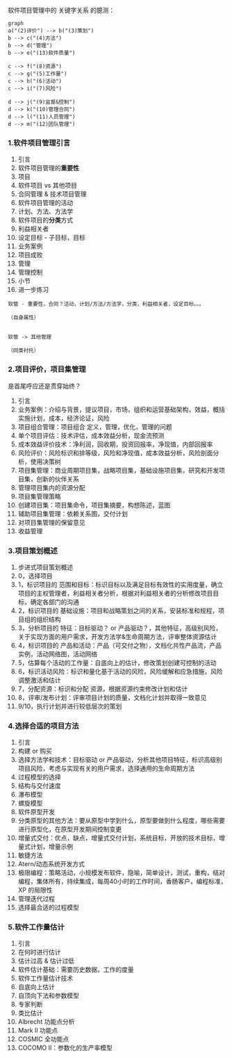
软件项目管理中的 关键字关系 的臆测：

```mermaid
graph
a("(2)评价") --> b("(3)策划")
b --> c("(4)方法")
b --> d("管理")
b --> e("(13)软件质量")

c --> f("(8)资源")
c --> g("(5)工作量")
c --> h("(6)活动")
c --> i("(7)风险")

d --> j("(9)监督&控制")
d --> k("(10)管理合同")
d --> l("(11)人员管理")
d --> m("(12)团队管理")
```


####  ####

### 1.软件项目管理引言 ###

1. 引言
2. 软件项目管理的**重要性**
3. 项目
4. 软件项目 vs 其他项目
5. 合同管理 & 技术项目管理
6. 软件项目管理的活动
7. 计划、方法、方法学
8. 软件项目的**分类**方式
9. 利益相关者
10. 设定目标 - 子目标，目标
11. 业务案例
12. 项目成败
13. 管理
14. 管理控制
15. 小节
16. 进一步练习

```
软管 - 重要性，合同？活动，计划/方法/方法学，分类，利益相关者，设定目标。。。

（自身属性）


软管 -> 其他管理

（同类衬托）
```

### 2.项目评价，项目集管理 ###

是首尾呼应还是贯穿始终？

1. 引言
2. 业务案例：介绍与背景，提议项目，市场，组织和运营基础架构，效益，概括实施计划，成本，经济论证，风险
3. 项目组合管理：项目组合 定义，管理，优化，管理的问题
4. 单个项目评估：技术评估，成本效益分析，现金流预测
5. 成本效益评价技术：净利润，回收期，投资回报率，净现值，内部回报率
6. 风险评价：风险标识和排等级，风险和净现值，成本效益分析，风险剖面分析，使用决策树
7. 项目集管理：商业周期项目集，战略项目集，基础设施项目集，研究和开发项目集，创新的伙伴关系
8. 管理项目集内的资源分配
9. 项目集管理策略
10. 创建项目集：项目集命令，项目集摘要，构想陈述，蓝图
11. 辅助项目集管理：依赖关系图，交付计划
12. 对项目集管理的保留意见
13. 收益管理

### 3.项目策划概述 ###

1. 步进式项目策划概述
2. 0，选择项目
3. 1，标识项目的 范围和目标：标识目标以及满足目标有效性的实用度量，确立项目的主权管理者，利益相关者分析，根据对利益相关者的分析修改项目目标，确定各部门的沟通
4. 2，标识项目的 基础设施：项目和战略策划之间的关系，安装标准和规程，项目组的组织结构
5. 3，分析项目的 特征：目标驱动？ or 产品驱动？，其他特征，高级别风险，关于实现方面的用户需求，开发方法学&生命周期方法，评审整体资源估计
6. 4，标识项目的 产品和活动：产品（可交付之物），文档化共性产品流，产品实例，活动网络图，活动网络
7. 5，估算每个活动的工作量：自底向上的估计，修改策划创建可控制的活动
8. 6，标识活动风险：标识和量化基于活动的风险，风险缓解和应急措施，风险调整激活和估计
9. 7，分配资源：标识和分配 资源，根据资源约束修改计划和估计
10. 8，评审/发布计划：评审项目计划的质量，文档化计划并取得一致意见
11. 9/10，执行计划并进行较低层次的策划

### 4.选择合适的项目方法 ###

1. 引言
2. 构建 or 购买
3. 选择方法学和技术：目标驱动 or 产品驱动，分析其他项目特征，标识高级别项目风险，考虑与实现有关的用户需求，选择通用的生命周期方法
4. 过程模型的选择
5. 结构与交付速度
6. 瀑布模型
7. 螺旋模型
8. 软件原型开发
9. 分类原型的其他方法：要从原型中学到什么，原型要做到什么程度，哪些需要进行原型化，在原型开发期间控制变更
10. 增量式交付：优点，缺点，增量式交付计划，系统目标，开放的技术目标，增量式计划，增量示例
11. 敏捷方法
12. Atern/动态系统开发方式
13. 极限编程：策略活动，小规模发布软件，隐喻，简单设计，测试，重构，结对编程，集体所有，持续集成，每周40小时的工作时间，香肠客户，编程标准，XP 的局限性
14. 管理迭代过程
15. 选择最合适的过程模型

### 5.软件工作量估计 ###

1. 引言
2. 在何时进行估计
3. 估计过高 & 估计过低
4. 软件估计基础：需要历史数据，工作的度量
5. 软件工作量估计技术
6. 自底向上估计
7. 自顶向下法和参数模型
8. 专家判断
9. 类比估计
10. Albrecht 功能点分析
11. Mark II 功能点
12. COSMIC 全功能点
13. COCOMO II：参数化的生产率模型



